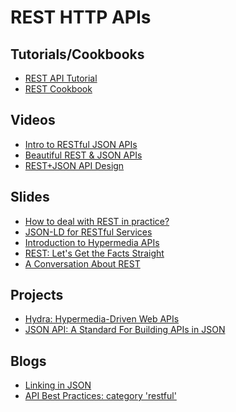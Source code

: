 # REST HTTP APIs

## Tutorials/Cookbooks

- [REST API Tutorial](http://www.restapitutorial.com/)
- [REST Cookbook](http://restcookbook.com/Basics/hateoas/)


## Videos

- [Intro to RESTful JSON APIs](https://www.youtube.com/watch?v=jApGMm5SQzs)
- [Beautiful REST & JSON APIs](https://www.youtube.com/watch?v=ItXLn7diNAk)
- [REST+JSON API Design](https://www.youtube.com/watch?v=hdSrT4yjS1g)


## Slides

- [How to deal with REST in
  practice?](https://speakerdeck.com/jaytaph/rest-in-practice-froscon-2012)
- [JSON-LD for RESTful
  Services](http://pt.slideshare.net/lanthaler/jsonld-for-restful-services)
- [Introduction to Hypermedia
  APIs](http://pt.slideshare.net/SmartLogic/intro-to-hypermedia-for-docs)
- [REST: Let's Get the Facts
  Straight](http://pt.slideshare.net/juokaz/rest-lets-get-the-facts-straight-fowa-london)
- [A Conversation About
  REST](http://pt.slideshare.net/notmessenger/a-conversation-about-rest-extended-version)



## Projects

- [Hydra: Hypermedia-Driven Web APIs](http://www.hydra-cg.com)
- [JSON API: A Standard For Building APIs in JSON](http://jsonapi.org/)


## Blogs

- [Linking in JSON](http://www.mnot.net/blog/2011/11/25/linking_in_json)
- [API Best Practices: category
  'restful'](https://blog.apigee.com/taglist/restful)
